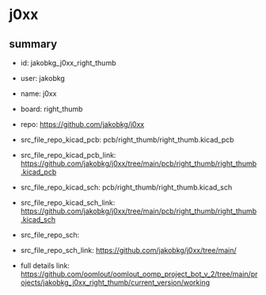 # j0xx
 
## summary 
* id: jakobkg_j0xx_right_thumb
* user: jakobkg
* name: j0xx
* board: right_thumb
* repo: https://github.com/jakobkg/j0xx
* src_file_repo_kicad_pcb: pcb/right_thumb/right_thumb.kicad_pcb
* src_file_repo_kicad_pcb_link: https://github.com/jakobkg/j0xx/tree/main/pcb/right_thumb/right_thumb.kicad_pcb
* src_file_repo_kicad_sch: pcb/right_thumb/right_thumb.kicad_sch
* src_file_repo_kicad_sch_link: https://github.com/jakobkg/j0xx/tree/main/pcb/right_thumb/right_thumb.kicad_sch

* src_file_repo_sch: 
* src_file_repo_sch_link: https://github.com/jakobkg/j0xx/tree/main/
* full details link: https://github.com/oomlout/oomlout_oomp_project_bot_v_2/tree/main/projects/jakobkg_j0xx_right_thumb/current_version/working  






